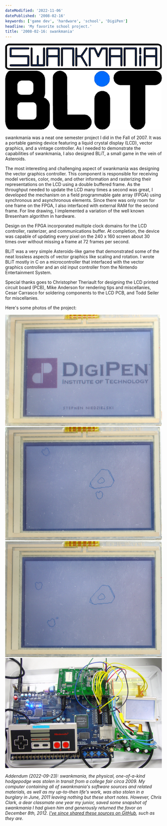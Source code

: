 ```yaml
---
dateModified: '2022-11-06'
datePublished: '2008-02-16'
keywords: ['game dev', 'hardware', 'school', 'DigiPen']
headline: 'My favorite school project.'
title: '2008-02-16: swankmania'
---
```


[![swankmania logo.](swankmania-logo.png)](swankmania-logo.png)
[![BLiT logo.](blit-logo.png)](blit-logo.png)

swankmania was a neat one semester project I did in the Fall of 2007. It was a
portable gaming device featuring a liquid crystal display (LCD), vector
graphics, and a vintage controller. As I needed to demonstrate the capabilities
of swankmania, I also designed BLiT, a small game in the vein of Asteroids.

The most interesting and challenging aspect of swankmania was designing the
vector graphics controller. This component is responsible for receiving model
vertices, color, mode, and other information and rasterizing their
representations on the LCD using a double buffered frame. As the throughput
needed to update the LCD many times a second was great, I developed the
mechanism on a field programmable gate array (FPGA) using synchronous and
asynchronous elements. Since there was only room for one frame on the FPGA, I
also interfaced with external RAM for the second frame. For line drawing, I
implemented a variation of the well known Bresenham algorithm in hardware.

Design on the FPGA incorporated multiple clock domains for the LCD controller,
rasterizer, and communications buffer. At completion, the device was capable of
updating every pixel on the 240 x 160 screen about 30 times over without missing
a frame at 72 frames per second.

BLiT was a very simple Asteroids-like game that demonstrated some of the neat
lossless aspects of vector graphics like scaling and rotation. I wrote BLiT
mostly in C on a microcontroller that interfaced with the vector graphics
controller and an old input controller from the Nintendo Entertainment System.

Special thanks goes to Christopher Theriault for designing the LCD printed
circuit board (PCB), Mike Anderson for rendering tips and miscellanies, Cesar
Carrasco for soldering components to the LCD PCB, and Todd Seiler for
miscellanies.

Here's some photos of the project:

[![Start up screen featuring the school logo as a bitmap.](swankmania-boot-screenshot.jpeg)](swankmania-boot-screenshot.jpeg)
[![BLiT screenshot.](blit-screenshot-0.jpeg)](blit-screenshot-0.jpeg)
[![BLiT screenshot.](blit-screenshot-1.jpeg)](blit-screenshot-1.jpeg)
[![Photograph of all of the hardware.](swankmania-hardware.jpeg)](swankmania-hardware.jpeg)

_Addendum (2022-09-23): swankmania, the physical, one-of-a-kind hodgepodge was
stolen in transit from a college fair circa 2009. My computer containing all of
swankmania's software sources and related materials, as well as my up-to-then
life's work, was also stolen in a burglary in June, 2011 leaving nothing but
these short notes. However, Chris Clark, a dear classmate one year my junior,
saved some snapshot of swankmania I had given him and generously returned the
favor on December 8th, 2012.
[I've since shared these sources on GitHub](https://github.com/niedzielski/swankmania),
such as they are._
